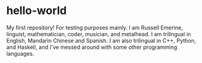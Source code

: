 # hello-world
My first repository! For testing purposes mainly.
I am Russell Emerine, linguist, mathematician, coder, musician, and metalhead. I am trilingual in English, Mandarin Chinese and Spanish. I am also trilingual in C++, Python, and Haskell, and I've messed around with some other programming languages.
